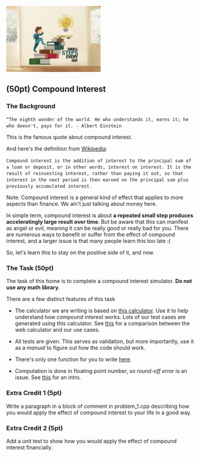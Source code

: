 <img src="images/small_step.png"
     width="50%" />

## (50pt) Compound Interest 

### The Background
`
“The eighth wonder of the world. He who understands it, earns it; he who doesn't, pays for it. - Albert Einstein
`

This is the famous quote about compound interest. 

And here's the definition from [Wikipedia](https://en.wikipedia.org/wiki/Compound_interest):

`
Compound interest is the addition of interest to the principal sum of a loan or deposit, or in other words, interest on interest. It is the result of reinvesting interest, rather than paying it out, so that interest in the next period is then earned on the principal sum plus previously accumulated interest.
`

Note: Compound interest is a general kind of effect that applies to more aspects than finance. We ain't just talking about money here.

In simple term, compound interest is about **a repeated small step produces acceleratingly large result over time**. But be aware that this can manifest as angel or evil, meaning it can be really good or really bad for you. There are numerous ways to benefit or suffer from the effect of compound interest, and a larger issue is that many people learn this too late :(

So, let's learn this to stay on the positive side of it, and now.

### The Task (50pt)

The task of this home is to complete a compound interest simulator. **Do not use any math library**.

There are a few distinct features of this task

- The calculator we are writing is based on [this calculator](https://www.investor.gov/financial-tools-calculators/calculators/compound-interest-calculator). Use it to help understand how compound interest works. Lots of our test cases are generated using this calculator. See [this](problem_1_result_comparison.md) for a comparison between the web calculator and our use cases.

- All tests are given. This serves as validation, but more importantly, use it as a *manual* to figure out how the code should work.

- There's only one function for you to write [here](https://github.com/a-teaching-goose/2022-342-sprint-2/blob/ef3c29a4dead1935f3424a9b7b8fd8eff5396fca/src/problem_1.cpp#L4).

- Computation is done in floating point number, so *round-off error* is an issue. See [this](https://en.wikipedia.org/wiki/Round-off_error) for an intro. 

### Extra Credit 1 (5pt)

Write a paragraph in a block of comment in problem_1.cpp describing how you would apply the effect of compound interest to your life in a good way.

### Extra Credit 2 (5pt)

Add a unit test to show how you would apply the effect of compound interest financially.
